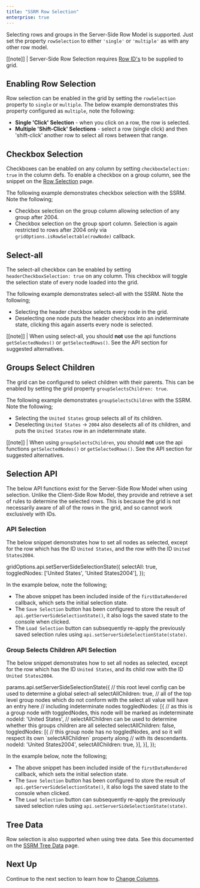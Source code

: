```yaml
---
title: "SSRM Row Selection"
enterprise: true
---
```


Selecting rows and groups in the Server-Side Row Model is supported.
Just set the property `rowSelection` to either `'single'` or `'multiple'` as with any other row model.

[[note]]
| Server-Side Row Selection requires [Row ID's](/server-side-model-configuration/#providing-row-ids) to be supplied to grid.

## Enabling Row Selection

Row selection can be enabled in the grid by setting the `rowSelection` property to `single` or `multiple`. The below example demonstrates this property configured as `multiple`, note the following:

- **Single 'Click' Selection** - when you click on a row, the row is selected.
- **Multiple 'Shift-Click' Selections** - select a row (single click) and then 'shift-click' another row to select all rows between that range.

<grid-example title='Click Selection' name='click-selection' type='generated' options='{ "enterprise": true, "exampleHeight": 590, "extras": ["alasql"], "modules": ["serverside", "rowgrouping"] }'></grid-example>

## Checkbox Selection

Checkboxes can be enabled on any column by setting `checkboxSelection: true` in the column defs. To enable a checkbox on a group column,
see the snippet on the [Row Selection](/javascript-data-grid/row-selection/#example-groups--checkbox-selection-with-unselectable-leaf-nodes) page.

The following example demonstrates checkbox selection with the SSRM. Note the following;

- Checkbox selection on the group column allowing selection of any group after 2004.
- Checkbox selection on the group sport column. Selection is again restricted to rows after 2004 only via `gridOptions.isRowSelectable(rowNode)` callback.

<api-documentation source='grid-options/properties.json' section='selection' names='["isRowSelectable"]' ></api-documentation>

<grid-example title='Checkbox Example' name='checkbox' type='generated' options='{ "enterprise": true, "exampleHeight": 590, "extras": ["alasql"], "modules": ["serverside", "rowgrouping"] }'></grid-example>

## Select-all

The select-all checkbox can be enabled by setting `headerCheckboxSelection: true` on any column. This checkbox will toggle the selection state of every node loaded into the grid.

The following example demonstrates select-all with the SSRM. Note the following;

- Selecting the header checkbox selects every node in the grid.
- Deselecting one node puts the header checkbox into an indeterminate state, clicking this again asserts every node is selected.

<grid-example title='Select-All Example' name='select-all' type='generated' options='{ "enterprise": true, "exampleHeight": 590, "extras": ["alasql"], "modules": ["serverside", "rowgrouping"] }'></grid-example>

[[note]]
| When using select-all, you should **not** use the api functions `getSelectedNodes()` or `getSelectedRows()`. See the API section for suggested alternatives.

## Groups Select Children

The grid can be configured to select children with their parents. This can be enabled by setting the grid property `groupSelectsChildren: true`.

The following example demonstrates `groupSelectsChildren` with the SSRM. Note the following;

- Selecting the `United States` group selects all of its children.
- Deselecting `United States` &rarr; `2004` also deselects all of its children, and puts the `United States` row in an indeterminate state.

<grid-example title='Group Selects Children Example' name='group-selects-children' type='generated' options='{ "enterprise": true, "exampleHeight": 590, "extras": ["alasql"], "modules": ["serverside", "rowgrouping"] }'></grid-example>

[[note]]
| When using `groupSelectsChildren`, you should **not** use the api functions `getSelectedNodes()` or `getSelectedRows()`. See the API section for suggested alternatives.

## Selection API

The below API functions exist for the Server-Side Row Model when using selection. Unlike the Client-Side Row Model, they provide and retrieve a set of rules to determine the selected rows. This is because the grid is not necessarily aware of all of the rows in the grid, and so cannot work exclusively with IDs.

<api-documentation source='grid-api/api.json' section='serverSideRowModel' names='["getServerSideSelectionState", "setServerSideSelectionState"]' ></api-documentation>

### API Selection

The below snippet demonstrates how to set all nodes as selected, except for the row which has the ID `United States`, and the row with the ID `United States2004`.

<snippet spaceBetweenProperties="true">
gridOptions.api.setServerSideSelectionState({
    selectAll: true,
    toggledNodes: ['United States', 'United States2004'],
});
</snippet>

In the example below, note the following;
 - The above snippet has been included inside of the `firstDataRendered` callback, which sets the initial selection state.
 - The `Save Selection` button has been configured to store the result of `api.getServerSideSelectionState()`, it also logs the saved state to the console when clicked.
 - The `Load Selection` button can subsequently re-apply the previously saved selection rules using `api.setServerSideSelectionState(state)`.

<grid-example title='API Select-All Example' name='api-select-all' type='generated' options='{ "enterprise": true, "exampleHeight": 590, "extras": ["alasql"], "modules": ["serverside", "rowgrouping"] }'></grid-example>

### Group Selects Children API Selection

The below snippet demonstrates how to set all nodes as selected, except for the row which has the ID `United States`, and its child row with the ID `United States2004`.

<snippet spaceBetweenProperties="true">
params.api.setServerSideSelectionState({
    // this root level config can be used to determine a global select-all
    selectAllChildren: true,
    // all of the top level group nodes which do not conform with the select all value will have an entry here
    // including indeterminate nodes
    toggledNodes: [{
        // as this is a group node with toggledNodes, this node will be marked as indeterminate
        nodeId: 'United States',
        // selectAllChildren can be used to determine whether this groups children are all selected
        selectAllChildren: false,
        toggledNodes: [{
            // this group node has no toggledNodes, and so it will respect its own `selectAllChildren` property along
            // with its descendants.
            nodeId: 'United States2004',
            selectAllChildren: true,
        }],
    }],
});
</snippet>

In the example below, note the following;
 - The above snippet has been included inside of the `firstDataRendered` callback, which sets the initial selection state.
 - The `Save Selection` button has been configured to store the result of `api.getServerSideSelectionState()`, it also logs the saved state to the console when clicked.
 - The `Load Selection` button can subsequently re-apply the previously saved selection rules using `api.setServerSideSelectionState(state)`.


<grid-example title='API Group Selects Children Example' name='api-group-selects-children' type='generated' options='{ "enterprise": true, "exampleHeight": 590, "extras": ["alasql"], "modules": ["serverside", "rowgrouping"] }'></grid-example>

## Tree Data
Row selection is also supported when using tree data. See this documented on the [SSRM Tree Data](/server-side-model-tree-data/#selection-with-tree-data) page.

## Next Up

Continue to the next section to learn how to [Change Columns](/server-side-model-changing-columns/).

